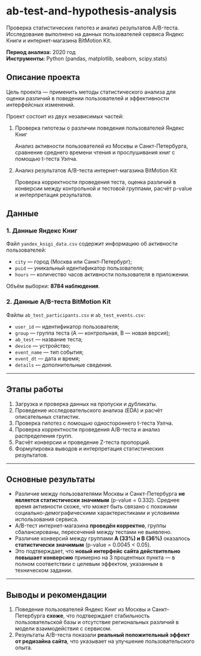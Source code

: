 # ab-test-and-hypothesis-analysis
Проверка статистических гипотез и анализ результатов A/B-теста.
Исследование выполнено на данных пользователей сервиса Яндекс Книги и интернет-магазина BitMotion Kit.

**Период анализа:** 2020 год  
**Инструменты:** Python (pandas, matplotlib, seaborn, scipy.stats)

## Описание проекта
Цель проекта — применить методы статистического анализа для оценки различий в поведении пользователей и эффективности интерфейсных изменений.

Проект состоит из двух независимых частей:

1. Проверка гипотезы о различии поведения пользователей Яндекс Книг
   
   Анализ активности пользователей из Москвы и Санкт-Петербурга, сравнение среднего времени чтения и прослушивания книг с помощью t-теста Уэлча.

2. Анализ результатов A/B-теста интернет-магазина BitMotion Kit
   
   Проверка корректности проведения теста, оценка различий в конверсии между контрольной и тестовой группами, расчёт p-value и интерпретация результатов.

## Данные

### 1. Данные Яндекс Книг  
Файл `yandex_knigi_data.csv` содержит информацию об активности пользователей:  
- `city` — город (Москва или Санкт-Петербург);  
- `puid` — уникальный идентификатор пользователя;  
- `hours` — количество часов активности пользователя в приложении.  

Объём выборки: **8784 наблюдения**.  

### 2. Данные A/B-теста BitMotion Kit  
Файлы `ab_test_participants.csv` и `ab_test_events.csv`:  
- `user_id` — идентификатор пользователя;  
- `group` — группа теста (A — контрольная, B — новая версия);  
- `ab_test` — название теста;  
- `device` — устройство;  
- `event_name` — тип события;  
- `event_dt` — дата и время;  
- `details` — дополнительные сведения.  

---
## Этапы работы  

1. Загрузка и проверка данных на пропуски и дубликаты.  
2. Проведение исследовательского анализа (EDA) и расчёт описательных статистик.  
3. Проверка гипотез с помощью одностороннего t-теста Уэлча.  
4. Проверка корректности проведения A/B-теста и анализ распределения групп.  
5. Расчёт конверсии и проведение Z-теста пропорций.  
6. Формулировка выводов и интерпретация статистических результатов.  

---

## Основные результаты  

- Различие между пользователями Москвы и Санкт-Петербурга **не является статистически значимым** (p-value = 0.332). Среднее время активности схоже, что может быть связано с похожими социально-демографическими характеристиками и условиями использования сервиса.  
- A/B-тест интернет-магазина **проведён корректно**, группы сбалансированы, пересечений между тестами не выявлено.  
- Различие конверсий между группами **A (33%) и B (36%)** оказалось **статистически значимым** (p-value = 0.0045 < 0.05).  
- Это подтверждает, что **новый интерфейс сайта действительно повышает конверсию** примерно на 3 процентных пункта — в полном соответствии с целевым эффектом, указанным в техническом задании.

---

## Выводы и рекомендации  

1. Поведение пользователей Яндекс Книг из Москвы и Санкт-Петербурга **схоже**, что подтверждает стабильность пользовательской базы и отсутствие региональных различий в модели взаимодействия с сервисом.  
2. Результаты A/B-теста показали **реальный положительный эффект от редизайна сайта**, что указывает на улучшение пользовательского опыта.  
